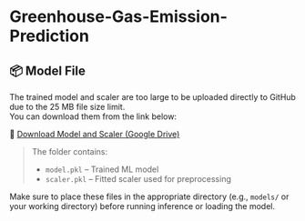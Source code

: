 # Greenhouse-Gas-Emission-Prediction

## 📦 Model File

The trained model and scaler are too large to be uploaded directly to GitHub due to the 25 MB file size limit.  
You can download them from the link below:

🔗 [Download Model and Scaler (Google Drive)](https://drive.google.com/drive/folders/1u30n2mrKPtf-81uRde2MRCgrgEbLzPZr?usp=sharing)

> The folder contains:
> - `model.pkl` – Trained ML model  
> - `scaler.pkl` – Fitted scaler used for preprocessing

Make sure to place these files in the appropriate directory (e.g., `models/` or your working directory) before running inference or loading the model.
